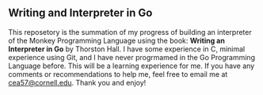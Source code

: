 ## Writing and Interpreter in Go
This reposetory is the summation of my progress of building an interpreter of the Monkey Programming Language using the book: **Writing an Interpreter in Go** by Thorston Hall. I have some experience in C, minimal experience using Git, and I have never progrmamed in the Go Programming Language before. This will be a learning experience for me. If you have any comments or recommendations to help me, feel free to email me at cea57@cornell.edu. Thank you and enjoy!

